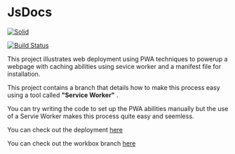 
# JsDocs

[![Solid]( https://priceless-wilson-cbf7e8.netlify.com/images/icons/icon-72x72.png)](priceless-wilson-cbf7e8.netlify.com)

[![Build Status](https://www.netlify.com/img/global/badges/netlify-light.svg)](www.netlify.com)

This project illustrates web deployment using PWA techniques to powerup a webpage with caching abilities using sevice worker and a manifest file for installation.

This project contains a branch that details how to make this process easy using a tool called **"Service Worker"** .

You can try writing the code to set up the PWA abilities manually but the use of a Servie Worker makes this process quite easy and seemless.

You can check out the deployment  [here](https://https://jsdocs.netlify.com/)

You can check out the workbox branch [here](https://github.com/sammychinedu2ky/JsDocs-PWA-/tree/bucket-branch)